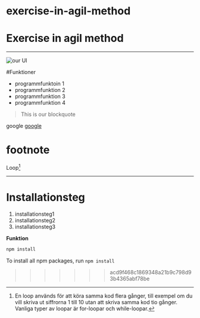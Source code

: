 

# exercise-in-agil-method
# Exercise in agil method



___ 
![our UI](https://qestit.com/hubfs/Imported_Blog_Media/PH_bog_SE_ux%20vs%20ui.png)


#Funktioner
- programmfunktoin 1 
- programmfunktion 2
- programmfunktion 3
- programmfunktion 4 

> This is our blockquote

google [google](https://google.com) 


# footnote

Loop[^1]
___

[^1]: En loop används för att köra samma kod flera gånger, till exempel om du vill skriva ut siffrorna 1 till 10 utan att skriva samma kod tio gånger. Vanliga typer av loopar är for-loopar och while-loopar.



# Installationsteg 
1. installationsteg1
2. installationsteg2
3. installationsteg3

**Funktion**
```bash
npm install
```
To install all npm packages, run `npm install`
>>>>>>> acd9f468c1869348a21b9c798d93b4365abf78be
